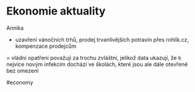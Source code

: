 # Ekonomie aktuality
Annika 
- uzavření vánočních trhů, prodej trvanlivějších potravin přes rohlík.cz, kompenzace prodejcům 

= vládní opatření považuji za trochu zvláštní, jelikož data ukazují, že k nejvíce novým infekcím dochází ve školách, které jsou ale dále otevřené bez omezení


#economy